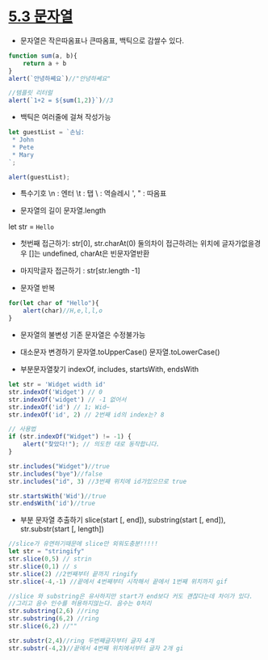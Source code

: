 # [5.3 문자열](https://ko.javascript.info/string)

* 문자열은 작은따옴표나 큰따옴표, 백틱으로 감쌀수 있다.

```javascript
function sum(a, b){
    return a + b
}
alert(`안녕하쎼요`)//"안녕하쎼요"

//템플릿 리터럴
alert(`1+2 = ${sum(1,2)}`)//3
```

* 백틱은 여러줄에 걸쳐 작성가능
```javascript
let guestList = `손님:
 * John
 * Pete
 * Mary
`;

alert(guestList);
```

* 특수기호
\n : 엔터
\t : 탭
\\ : 역슬레시
\', \" : 따옴표

* 문자열의 길이 문자열.length

let str = `Hello`
* 첫번째 접근하기: str[0], str.charAt(0) 둘의차이 접근하려는 위치에 글자가없을경우 []는 undefined, charAt은 빈문자열반환
* 마지막글자 접근하기 : str[str.length -1]

* 문자열 반복
```javascript
for(let char of "Hello"){
    alert(char)//H,e,l,l,o
}
```

* 문자열의 불변성
기존 문자열은 수정불가능

* 대소문자 변경하기
문자열.toUpperCase()
문자열.toLowerCase()

* 부분문자열찾기 indexOf, includes, startsWith, endsWith
```javascript
let str = 'Widget width id'
str.indexOf('Widget') // 0
str.indexOf('widget') // -1 없어서
str.indexOf('id') // 1; Wid~
str.indexOf('id', 2) // 2번째 id의 index는? 8

// 사용법
if (str.indexOf("Widget") != -1) {
    alert("찾았다!"); // 의도한 대로 동작합니다.
}

str.includes("Widget")//true
str.includes("bye")//false
str.includes("id", 3) //3번째 위치에 id가있으므로 true

str.startsWith('Wid')//true
str.endsWith('id')//true
```

* 부분 문자열 추출하기 slice(start [, end]), substring(start [, end]), str.substr(start [, length])
```javascript
//slice가 유연하기때문에 slice만 외워도충분!!!!!
let str = "stringify"
str.slice(0,5) // strin
str.slice(0,1) // s
str.slice(2) //2번째부터 끝까지 ringify
str.slice(-4,-1) //끝에서 4번째부터 시작해서 끝에서 1번째 위치까지 gif

//slice 와 substring은 유사하지만 start가 end보다 커도 괜찮다는데 차이가 있다.
//그리고 음수 인수를 허용하지않는다. 음수는 0처리
str.substring(2,6) //ring
str.substring(6,2) //ring
str.slice(6,2) //""

str.substr(2,4)//ring 두번째글자부터 글자 4개
str.substr(-4,2)//끝에서 4번째 위치에서부터 글자 2개 gi
```
